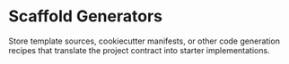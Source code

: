 # Scaffold Generators

Store template sources, cookiecutter manifests, or other code generation recipes that translate the project contract into starter implementations.
